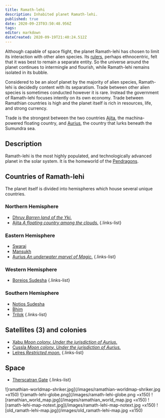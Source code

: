 ```yaml
---
title: Ramath-lehi
description: Inhabited planet Ramath-lehi.
published: true
date: 2020-09-23T03:50:48.956Z
tags: 
editor: markdown
dateCreated: 2020-09-19T21:40:24.512Z
---
```


Although capable of space flight, the planet Ramath-lehi has chosen to limit its interaction with other alien species. Its [rulers](/culture/government), perhaps ethnocentric, felt that it was best to remain a separate entity. So the universe around the planet continues to intermingle and flourish, while Ramath-lehi remains isolated in its bubble.

Considered to be an aloof planet by the majority of alien species, Ramath-lehi is decidedly content with its separatism. Trade between other alien species is sometimes conducted however it is rare. Instead the government of Ramath-lehi focuses intently on its own economy. Trade between Ramathian countries is high and the planet itself is rich in resources, life, and strong currency.

Trade is the strongest between the two countries [Ajita](/countries/ajita), the machina-powered floating country, and [Aurius](/countries/aurius), the country that lurks beneath the Sumundra sea.

## Description

Ramath-lehi is the most highly populated, and technologically advanced planet in the solar system. It is the homeworld of the [Pendragons](/species/pendragon).

## Countries of Ramath-lehi

The planet itself is divided into hemispheres which house several unique countries.

### Northern Hemisphere

- [Dhruv *Barren land of the Yki.*](/countries/dhruv)
- [Ajita *A floating country among the clouds.*](/countries/ajita)
{.links-list}

### Eastern Hemisphere

- [Swaraj](/countries/swaraj)
- [Mansukh](/countries/mansukh)
- [Aurius *An underwater marvel of Magic.*](/countries/aurius)
{.links-list}

### Western Hemisphere

- [Boreios Sudesha](/countries/boreios-sudesha)
{.links-list}

### Southern Hemisphere

- [Notios Sudesha](/countries/notios-sudesha)
- [Bhim](/countries/bhim)
- [Trilok](/countries/trilok)
{.links-list}

## Satellites (3) and colonies

- [Xabu *Moon colony. Under the jurisdiction of Aurius.*](/countries/xabu)
- [Cussla *Moon colony. Under the jurisdiction of Aurius.*](/countries/cussla)
- [Lelres *Restricted moon.*](/countries/lelres)
{.links-list}

## Space

- [Therscatran Gate](/countries/therscatran-gate)
{.links-list}


![ramathian-worldmap-shriker.jpg](/images/ramathian-worldmap-shriker.jpg =x150) ![ramath-lehi-globe.png](/images/ramath-lehi-globe.png =x150) ![ramathian_world_map.jpg](/images/ramathian_world_map.jpg =x150) ![ramath-lehi-map-notext.jpg](/images/ramath-lehi-map-notext.jpg =x150) ![old_ramath-lehi-map.jpg](/images/old_ramath-lehi-map.jpg =x150)